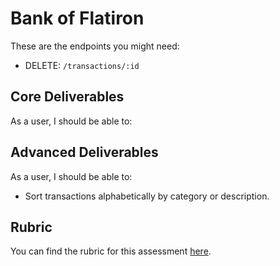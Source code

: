 # Bank of Flatiron
<!--  -->

<!-- ## Setup

After cloning down the project:

1. Run `npm install` in your terminal
2. Run `npm start`: This will open both your React page on port `6002` and your backend on port `6001`.
3. The app uses [Semantic UI](https://semantic-ui.com/) for styling. If you see any unfamiliar classNames on some components, don't sweat! That's coming from Semantic UI and you shouldn't need to touch it.
4. If you are unfamiliar with HTML tables, take a look at the [docs with an example here](https://www.w3schools.com/html/html_tables.asp)

## Endpoints

The base URL for your backend is: `http://localhost:6001` -->

These are the endpoints you might need:

<!-- - GET: `/transactions`
- POST: `/transactions` -->
- DELETE: `/transactions/:id`

## Core Deliverables

As a user, I should be able to:

<!-- - See a table of the transactions. -->
<!-- - Fill out and submit the form to add a new transaction. This should add the new transaction to the table **as well as post the new transaction to the backend API for persistence**. -->
<!-- - Filter transactions by typing into the search bar. Only transactions with a description matching the search term should be shown in the transactions table. -->

## Advanced Deliverables

<!-- These deliverables are not required to pass the code challenge, but if you have the extra time, or even after the code challenge, they are a great way to stretch your skills.

> Note: If you are going to attempt these advanced deliverables, please be sure to have a working commit with all the Core Deliverables first! -->

As a user, I should be able to:

- Sort transactions alphabetically by category or description.
<!-- - Delete a transaction which will remove it from the table and delete it from the backend. -->

## Rubric

You can find the rubric for this assessment [here](https://github.com/learn-co-curriculum/se-rubrics/blob/master/module-4.md).

